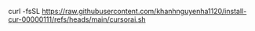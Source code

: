 curl -fsSL https://raw.githubusercontent.com/khanhnguyenha1120/install-cur-00000111/refs/heads/main/cursorai.sh
